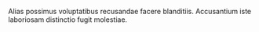 Alias possimus voluptatibus recusandae facere blanditiis. Accusantium iste laboriosam distinctio fugit molestiae.